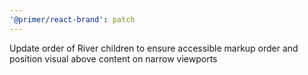 ```yaml
---
'@primer/react-brand': patch
---
```


Update order of River children to ensure accessible markup order and position visual above content on narrow viewports
